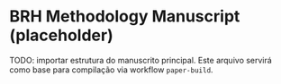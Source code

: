 # BRH Methodology Manuscript (placeholder)

TODO: importar estrutura do manuscrito principal. Este arquivo servirá como base para compilação via workflow `paper-build`.

